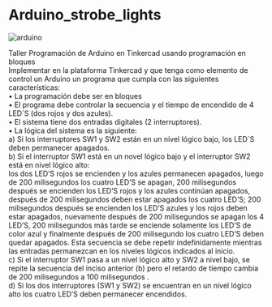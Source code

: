# Arduino_strobe_lights

![arduino](https://user-images.githubusercontent.com/66097352/115948620-2acf9500-a49d-11eb-9612-a31058aac269.gif)

Taller Programación de Arduino en Tinkercad usando programación en bloques<br />
Implementar en la plataforma Tinkercad y que tenga como elemento de control un Arduino un programa que cumpla con las siguientes características:<br />
• La programación debe ser en bloques <br />
• El programa debe controlar la secuencia y el tiempo de encendido de 4 LED´S (dos rojos y dos azules).<br /> 
• El sistema tiene dos entradas digitales (2 interruptores). <br />
• La lógica del sistema es la siguiente: <br />
a) Si los interruptores SW1 y SW2 están en un nivel lógico bajo, los LED´S deben permanecer apagados.<br />
b) Si el interruptor SW1 está en un novel lógico bajo y el interruptor SW2 está en nivel lógico alto: <br />
los dos LED’S rojos se encienden y los azules permanecen apagados, luego de 200 milisegundos los cuatro LED’S se apagan, 200 milisegundos después se encienden los LED’S rojos y los azules continúan apagados, después de 200 milisegundos deben estar apagados los cuatro LED’S; 200 milisegundos después se encienden los LED’S azules y los rojos deben estar apagados, nuevamente después de 200 milisegundos se apagan los 4 LED’S, 200 milisegundos más tarde se enciende solamente los LED’S de color azul y finalmente después de 200 milisegundo los cuatro LED’S deben quedar apagados. Esta secuencia se debe repetir indefinidamente mientras las entradas permanezcan en los niveles lógicos indicados al inicio.<br />
c) Si el interruptor SW1 pasa a un nivel lógico alto y SW2 a nivel bajo, se repite la secuencia del inciso anterior (b) pero el retardo de tiempo cambia de 200 milisegundos a 100 milisegundos .<br />
d) Si los dos interruptores (SW1 y SW2) se encuentran en un nivel lógico alto los cuatro LED’S deben permanecer encendidos.

